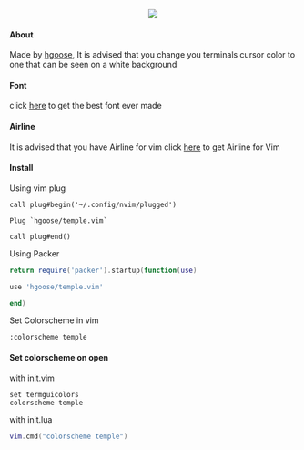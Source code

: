 <p align="center">
	<img src="https://i.imgur.com/EwZ0O9P.png">
</p>

#### About
Made by [hgoose](https://github.com/hgoose), It is advised 
that you change you terminals cursor color to one that can be 
seen on a white background 


#### Font

click [here](https://github.com/rendello/templeos_font) to get the best font ever made

#### Airline
It is advised that you have Airline for vim click [here](https://github.com/vim-airline/vim-airline) to get Airline for Vim
#### Install
Using vim plug

```vim
call plug#begin('~/.config/nvim/plugged')

Plug `hgoose/temple.vim`

call plug#end()

```

Using Packer



```lua
return require('packer').startup(function(use)

use 'hgoose/temple.vim'

end)
```


Set Colorscheme in vim

```vim
:colorscheme temple
```

#### Set colorscheme on open


with init.vim

```vim
set termguicolors 
colorscheme temple
```

with init.lua

```lua
vim.cmd("colorscheme temple")
```

